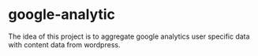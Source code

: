 google-analytic
=======

The idea of this project is to aggregate google analytics user specific data with content data from wordpress.
